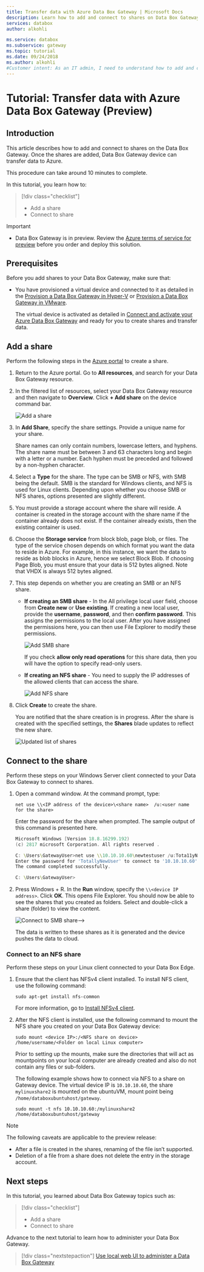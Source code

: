 ```yaml
---
title: Transfer data with Azure Data Box Gateway | Microsoft Docs
description: Learn how to add and connect to shares on Data Box Gateway device.
services: databox
author: alkohli

ms.service: databox
ms.subservice: gateway
ms.topic: tutorial
ms.date: 09/24/2018
ms.author: alkohli
#Customer intent: As an IT admin, I need to understand how to add and connect to shares on Data Box Gateway so I can use it to transfer data to Azure.
---
```

# Tutorial: Transfer data with Azure Data Box Gateway (Preview)


## Introduction

This article describes how to add and connect to shares on the Data Box Gateway. Once the shares are added, Data Box Gateway device can transfer data to Azure.

This procedure can take around 10 minutes to complete. 

In this tutorial, you learn how to:

> [!div class="checklist"]
> * Add a share
> * Connect to share

> [!IMPORTANT]
> - Data Box Gateway is in preview. Review the [Azure terms of service for preview](https://azure.microsoft.com/support/legal/preview-supplemental-terms/) before you order and deploy this solution. 
 
## Prerequisites

Before you add shares to your Data Box Gateway, make sure that:

* You have provisioned a virtual device and connected to it as detailed in the [Provision a Data Box Gateway in Hyper-V](data-box-gateway-deploy-provision-hyperv.md) or [Provision a Data Box Gateway in VMware](data-box-gateway-deploy-provision-vmware.md). 

    The virtual device is activated as detailed in [Connect and activate your Azure Data Box Gateway](data-box-gateway-deploy-connect-setup-activate.md) and ready for you to create shares and transfer data.


## Add a share

Perform the following steps in the [Azure portal](https://portal.azure.com/) to create a share.

1. Return to the Azure portal. Go to **All resources**, and search for your Data Box Gateway resource.
    
2. In the filtered list of resources, select your Data Box Gateway resource and then navigate to **Overview**. Click **+ Add share** on the device command bar.
   
   ![Add a share](./media/data-box-gateway-deploy-add-shares/click-add-share.png)

4. In **Add Share**, specify the share settings. Provide a unique name for your share. 

   Share names can only contain numbers, lowercase letters, and hyphens. The share name must be between 3 and 63 characters long and begin with a letter or a number. Each hyphen must be preceded and followed by a non-hyphen character.
    
5. Select a **Type** for the share. The type can be SMB or NFS, with SMB being the default. SMB is the standard for Windows clients, and NFS is used for Linux clients. Depending upon whether you choose SMB or NFS shares, options presented are slightly different. 

6. You must provide a storage account where the share will reside. A container is created in the storage account with the share name if the container already does not exist. If the container already exists, then the existing container is used. 
    
7. Choose the **Storage service** from block blob, page blob, or files. The type of the service chosen depends on which format you want the data to reside in Azure. For example, in this instance, we want the data to reside as blob blocks in Azure, hence we select Block Blob. If choosing Page Blob, you must ensure that your data is 512 bytes aligned. Note that VHDX is always 512 bytes aligned.
   
8. This step depends on whether you are creating an SMB or an NFS share. 
     
    - **If creating an SMB share** - In the All privilege local user field, choose from **Create new** or **Use existing**. If creating a new local user, provide the **username**, **password**, and then **confirm password**. This assigns the permissions to the local user. After you have assigned the permissions here, you can then use File Explorer to modify these permissions.
    
        ![Add SMB share](./media/data-box-gateway-deploy-add-shares/add-share-smb-1.png)
        
        If you check **allow only read operations** for this share data, then you will have the option to specify read-only users.
        
    - **If creating an NFS share** - You need to supply the IP addresses of the allowed clients that can access the share.

        ![Add NFS share](./media/data-box-gateway-deploy-add-shares/add-share-nfs-1.png)
   
9. Click **Create** to create the share. 
    
    You are notified that the share creation is in progress. After the share is created with the specified settings, the **Shares** blade updates to reflect the new share. 
    
    ![Updated list of shares](./media/data-box-gateway-deploy-add-shares/updated-list-of-shares.png) 

## Connect to the share

Perform these steps on your Windows Server client connected to your Data Box Gateway to connect to shares.


1. Open a command window. At the command prompt, type:

    `net use \\<IP address of the device>\<share name>  /u:<user name for the share>`

    Enter the password for the share when prompted. The sample output of this command is presented here.

    ```powershell
    Microsoft Windows [Version 18.8.16299.192) 
    (c) 2817 microsoft Corporation. All rights reserved . 
    
    C: \Users\GatewayUser>net use \\10.10.10.60\newtestuser /u:Tota11yNewUser 
    Enter the password for 'TotallyNewUser' to connect to '10.10.10.60' • 
    The command completed successfully. 
    
    C: \Users\GatewayUser>
    ```   


2. Press  Windows + R. In the **Run** window, specify the `\\<device IP address>`. Click **OK**. This opens File Explorer. You should now be able to see the shares that you created as folders. Select and double-click a share (folder) to view the content.
 
    ![Connect to SMB share](./media/data-box-gateway-deploy-add-shares/connect-to-share2.png)-->

    The data is written to these shares as it is generated and the device pushes the data to cloud.

### Connect to an NFS share

Perform these steps on your Linux client connected to your Data Box Edge.

1. Ensure that the client has NFSv4 client installed. To install NFS client, use the following command:

   `sudo apt-get install nfs-common`

    For more information, go to [Install NFSv4 client](https://help.ubuntu.com/community/SettingUpNFSHowTo#NFSv4_client).

2. After the NFS client is installed, use the following command to mount the NFS share you created on your Data Box Gateway device:

   `sudo mount <device IP>:/<NFS share on device> /home/username/<Folder on local Linux computer>`

    Prior to setting up the mounts, make sure the directories that will act as mountpoints on your local computer are already created and also do not contain any files or sub-folders.

    The following example shows how to connect via NFS to a share on Gateway device. The virtual device IP is `10.10.10.60`, the share `mylinuxshare2` is mounted on the ubuntuVM, mount point being `/home/databoxubuntuhost/gateway`.

    `sudo mount -t nfs 10.10.10.60:/mylinuxshare2 /home/databoxubuntuhost/gateway`

> [!NOTE] 
> The following caveats are applicable to the preview release:
> - After a file is created in the shares, renaming of the file isn’t supported. 
> - Deletion of a file from a share does not delete the entry in the storage account.

## Next steps

In this tutorial, you learned about  Data Box Gateway topics such as:

> [!div class="checklist"]
> * Add a share
> * Connect to share


Advance to the next tutorial to learn how to administer your Data Box Gateway.

> [!div class="nextstepaction"]
> [Use local web UI to administer a Data Box Gateway](http://aka.ms/dbg-docs)



